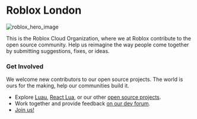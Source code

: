 # Roblox London

![roblox_hero_image](https://github.com/Roblox/.github/assets/47404136/6ebbf1f8-5ba8-4213-8d11-55c32c737df7)

This is the Roblox Cloud Organization, where we at Roblox contribute to the open source community. Help us reimagine the way people come together by submitting suggestions, fixes, or ideas.

### Get Involved

We welcome new contributors to our open source projects. The world is ours for the making, help our communities build it.

* Explore [Luau](https://github.com/luau-lang), [React Lua](https://github.com/Roblox/react-lua), or our other [open source projects](https://github.com/orgs/Roblox/repositories).
* Work together and provide feedback [on our dev forum](https://devforum.roblox.com/).
* [Join us!](https://careers.roblox.com/)
